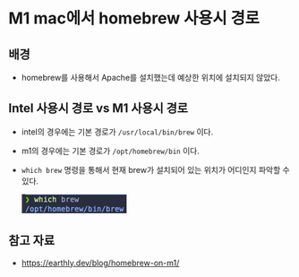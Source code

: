 # M1 mac에서 homebrew 사용시 경로

## 배경
- homebrew를 사용해서 Apache를 설치했는데 예상한 위치에 설치되지 않았다.

## Intel 사용시 경로 vs M1 사용시 경로
- intel의 경우에는 기본 경로가 `/usr/local/bin/brew` 이다.
- m1의 경우에는 기본 경로가 `/opt/homebrew/bin` 이다.
- `which brew` 명령을 통해서 현재 brew가 설치되어 있는 위치가 어디인지 파악할 수 있다.

  ![image-20221206193435556](assets/image-20221206193435556.png)

## 참고 자료
- https://earthly.dev/blog/homebrew-on-m1/